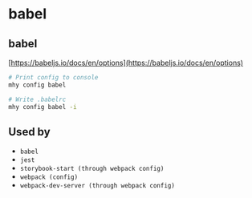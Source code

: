 # babel

## babel

[https://babeljs.io/docs/en/options](https://babeljs.io/docs/en/options)

```bash
# Print config to console
mhy config babel

# Write .babelrc
mhy config babel -i
```

## Used by

* `babel`
* `jest`
* `storybook-start (through webpack config)`
* `webpack (config)`
* `webpack-dev-server (through webpack config)`

